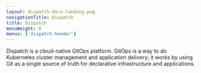 ```yaml
---
layout: dispatch-docs-landing.pug
navigationTitle: Dispatch
title: Dispatch
menuWeight: 0
menus: ['dispatch-header']
---
```


Dispatch is a cloud-native GitOps platform. GitOps is a way to do Kubernetes cluster management and application delivery; it works by using Git as a single source of truth for declarative infrastructure and applications.